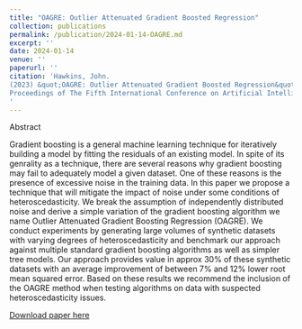 ```yaml
---
title: "OAGRE: Outlier Attenuated Gradient Boosted Regression"
collection: publications
permalink: /publication/2024-01-14-OAGRE.md
excerpt: ''
date: 2024-01-14
venue: ''
paperurl: ''
citation: 'Hawkins, John.
(2023) &quot;OAGRE: Outlier Attenuated Gradient Boosted Regression&quot; 
Proceedings of The Fifth International Conference on Artificial Intelligence and Computational Intelligence (AICI 2024) Hanoi, Vietnam 
' 
--- 
```

Abstract

Gradient boosting is a general machine learning technique for iteratively building a model by fitting the residuals of an existing model. In spite of its genrality as a technique, there are several reasons why gradient boosting may fail to adequately model a given dataset. One of these reasons is the presence of excessive noise in the training data. In this paper we propose a technique that will mitigate the impact of noise under some conditions of heteroscedasticity. We break the assumption of independently distributed noise and derive a simple variation of the gradient boosting algorithm we name Outlier Attenuated Gradient Boosting Regression (OAGRE). We conduct experiments by generating large volumes of synthetic datasets with varying degrees of heteroscedasticity and benchmark our approach against multiple standard gradient boosting algorithms as well as simpler tree models. Our approach provides value in approx 30% of these synthetic datasets with an average improvement of between 7% and 12% lower root mean squared error. Based on these results we recommend the inclusion of the OAGRE method when testing algorithms on data with suspected heteroscedasticity issues.

[Download paper here](https://www.researchgate.net/publication/377497060_OAGRE_Outlier_Attenuated_Gradient_Boosted_Regression)

